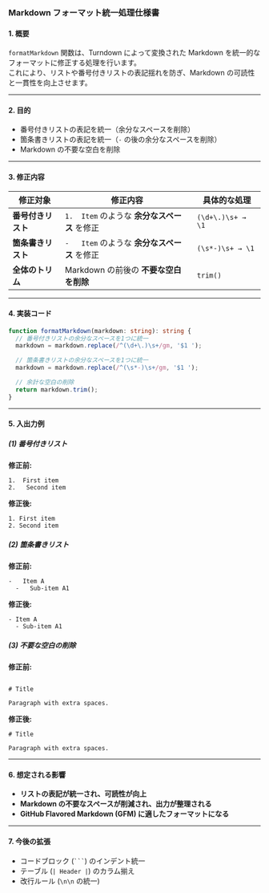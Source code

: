 ### **Markdown フォーマット統一処理仕様書**

#### **1. 概要**
`formatMarkdown` 関数は、Turndown によって変換された Markdown を統一的なフォーマットに修正する処理を行います。  
これにより、リストや番号付きリストの表記揺れを防ぎ、Markdown の可読性と一貫性を向上させます。

---

#### **2. 目的**
- 番号付きリストの表記を統一（余分なスペースを削除）
- 箇条書きリストの表記を統一（`-` の後の余分なスペースを削除）
- Markdown の不要な空白を削除

---

#### **3. 修正内容**
| 修正対象 | 修正内容 | 具体的な処理 |
|----------|----------|--------------|
| **番号付きリスト** | `1.  Item` のような **余分なスペース** を修正 | `(\d+\.)\s+ → \1 ` |
| **箇条書きリスト** | `-   Item` のような **余分なスペース** を修正 | `(\s*-)\s+ → \1 ` |
| **全体のトリム** | Markdown の前後の **不要な空白を削除** | `trim()` |

---

#### **4. 実装コード**
```typescript
function formatMarkdown(markdown: string): string {
  // 番号付きリストの余分なスペースを1つに統一
  markdown = markdown.replace(/^(\d+\.)\s+/gm, '$1 ');

  // 箇条書きリストの余分なスペースを1つに統一
  markdown = markdown.replace(/^(\s*-)\s+/gm, '$1 ');

  // 余計な空白の削除
  return markdown.trim();
}
```

---

#### **5. 入出力例**
##### **(1) 番号付きリスト**
**修正前:**
```
1.  First item
2.   Second item
```
**修正後:**
```
1. First item
2. Second item
```

##### **(2) 箇条書きリスト**
**修正前:**
```
-   Item A
  -   Sub-item A1
```
**修正後:**
```
- Item A
  - Sub-item A1
```

##### **(3) 不要な空白の削除**
**修正前:**
```

# Title

Paragraph with extra spaces.    

```
**修正後:**
```
# Title

Paragraph with extra spaces.
```

---

#### **6. 想定される影響**
- **リストの表記が統一され、可読性が向上**
- **Markdown の不要なスペースが削減され、出力が整理される**
- **GitHub Flavored Markdown (GFM) に適したフォーマットになる**

---

#### **7. 今後の拡張**
- コードブロック (` ``` `) のインデント統一
- テーブル (`| Header |`) のカラム揃え
- 改行ルール (`\n\n` の統一)

